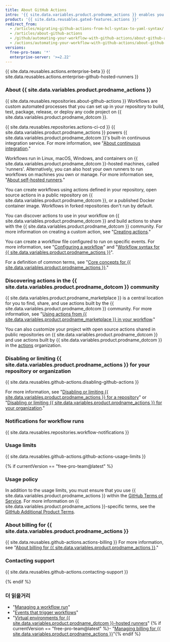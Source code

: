 ```yaml
---
title: About GitHub Actions
intro: '{{ site.data.variables.product.prodname_actions }} enables you to create custom software development life cycle (SDLC) workflows directly in your {{ site.data.variables.product.prodname_dotcom }} repository.'
product: '{{ site.data.reusables.gated-features.actions }}'
redirect_from:
  - /articles/migrating-github-actions-from-hcl-syntax-to-yaml-syntax/
  - /articles/about-github-actions
  - /github/automating-your-workflow-with-github-actions/about-github-actions
  - /actions/automating-your-workflow-with-github-actions/about-github-actions
versions:
  free-pro-team: '*'
  enterprise-server: '>=2.22'
---
```


{{ site.data.reusables.actions.enterprise-beta }}
{{ site.data.reusables.actions.enterprise-github-hosted-runners }}

### About {{ site.data.variables.product.prodname_actions }}

{{ site.data.reusables.repositories.about-github-actions }} Workflows are custom automated processes that you can set up in your repository to build, test, package, release, or deploy any code project on {{ site.data.variables.product.prodname_dotcom }}.

{{ site.data.reusables.repositories.actions-ci-cd }} {{ site.data.variables.product.prodname_actions }} powers {{ site.data.variables.product.prodname_dotcom }}'s built-in continuous integration service. For more information, see "[About continuous integration](/articles/about-continuous-integration)."

Workflows run in Linux, macOS, Windows, and containers on {{ site.data.variables.product.prodname_dotcom }}-hosted machines, called 'runners'. Alternatively, you can also host your own runners to run workflows on machines you own or manage. For more information see, "[About self-hosted runners](/actions/automating-your-workflow-with-github-actions/about-self-hosted-runners)."

You can create workflows using actions defined in your repository, open source actions in a public repository on {{ site.data.variables.product.prodname_dotcom }}, or a published Docker container image. Workflows in forked repositories don't run by default.

You can discover actions to use in your workflow on {{ site.data.variables.product.prodname_dotcom }} and build actions to share with the {{ site.data.variables.product.prodname_dotcom }} community. For more information on creating a custom action, see "[Creating actions](/actions/creating-actions)."

You can create a workflow file configured to run on specific events. For more information, see "[Configuring a workflow](/articles/configuring-a-workflow)" and "[Workflow syntax for {{ site.data.variables.product.prodname_actions }}](/articles/workflow-syntax-for-github-actions)".

For a definition of common terms, see "[Core concepts for {{ site.data.variables.product.prodname_actions }}](/github/automating-your-workflow-with-github-actions/core-concepts-for-github-actions)."

### Discovering actions in the {{ site.data.variables.product.prodname_dotcom }} community

{{ site.data.variables.product.prodname_marketplace }} is a central location for you to find, share, and use actions built by the {{ site.data.variables.product.prodname_dotcom }} community. For more information, see "[Using actions from {{ site.data.variables.product.prodname_marketplace }} in your workflow](/actions/automating-your-workflow-with-github-actions/using-actions-from-github-marketplace-in-your-workflow)."

You can also customize your project with open source actions shared in public repositories on {{ site.data.variables.product.prodname_dotcom }} and use actions built by {{ site.data.variables.product.prodname_dotcom }} in the [actions](https://github.com/actions) organization.

### Disabling or limiting {{ site.data.variables.product.prodname_actions }} for your repository or organization

{{ site.data.reusables.github-actions.disabling-github-actions }}

For more information, see "[Disabling or limiting {{ site.data.variables.product.prodname_actions }} for a repository](/github/administering-a-repository/disabling-or-limiting-github-actions-for-a-repository)" or "[Disabling or limiting {{ site.data.variables.product.prodname_actions }} for your organization](/github/setting-up-and-managing-organizations-and-teams/disabling-or-limiting-github-actions-for-your-organization)."

### Notifications for workflow runs

{{ site.data.reusables.repositories.workflow-notifications }}

### Usage limits

{{ site.data.reusables.github-actions.github-actions-usage-limits }}

{% if currentVersion == "free-pro-team@latest" %}

### Usage policy

In addition to the usage limits, you must ensure that you use {{ site.data.variables.product.prodname_actions }} within the [GitHub Terms of Service](/articles/github-terms-of-service/). For more information on {{ site.data.variables.product.prodname_actions }}-specific terms, see the [GitHub Additional Product Terms](/github/site-policy/github-additional-product-terms#a-actions-usage).

### About billing for {{ site.data.variables.product.prodname_actions }}

{{ site.data.reusables.github-actions.actions-billing }} For more information, see "[About billing for {{ site.data.variables.product.prodname_actions }}](/github/setting-up-and-managing-billing-and-payments-on-github/about-billing-for-github-actions)."

### Contacting support

{{ site.data.reusables.github-actions.contacting-support }}

{% endif %}

### 더 읽을거리

- "[Managing a workflow run](/articles/managing-a-workflow-run)"
- "[Events that trigger workflows](/articles/events-that-trigger-workflows)"
- "[Virtual environments for {{ site.data.variables.product.prodname_dotcom }}-hosted runners](/actions/automating-your-workflow-with-github-actions/virtual-environments-for-github-hosted-runners)"
{% if currentVersion == "free-pro-team@latest" %}- "[Managing billing for {{ site.data.variables.product.prodname_actions }}](/github/setting-up-and-managing-billing-and-payments-on-github/managing-billing-for-github-actions)"{% endif %}
